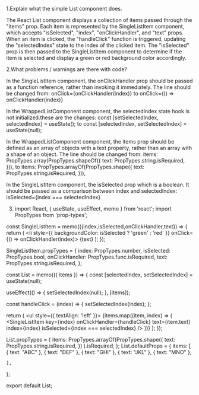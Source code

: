 
1.Explain what the simple List component does.

The React List component displays a collection of items passed through the "items" prop. Each item is represented by the SingleListItem component, which accepts "isSelected", "index", "onClickHandler", and "text" props. When an item is clicked, the "handleClick" function is triggered, updating the "selectedIndex" state to the index of the clicked item. The "isSelected" prop is then passed to the SingleListItem component to determine if the item is selected and display a green or red background color accordingly.


2.What problems / warnings are there with code?

In the SingleListItem component, the onClickHandler prop should be passed as a function reference, rather than invoking it immediately. The line should be changed from:
onClick={onClickHandler(index)}         to      onClick={() => onClickHandler(index)}

In the WrappedListComponent component, the selectedIndex state hook is not initialized.these are the changes:
const [setSelectedIndex, selectedIndex] = useState();     to    const [selectedIndex, setSelectedIndex] = useState(null);

In the WrappedListComponent component, the items prop should be defined as an array of objects with a text property, rather than an array with a shape of an object. The line should be changed from:
items: PropTypes.array(PropTypes.shapeOf({
text: PropTypes.string.isRequired,
})), to
items: PropTypes.arrayOf(PropTypes.shape({
text: PropTypes.string.isRequired,
})),

In the SingleListItem component, the isSelected prop which is a boolean. It should be passed as a comparison between index and selectedIndex:
isSelected={index === selectedIndex}




3. import React, { useState, useEffect, memo } from 'react';
import PropTypes from 'prop-types';

const SingleListItem = memo(({index,isSelected,onClickHandler,text}) => {
  return (
    <li  style={{ backgroundColor: isSelected ? 'green' : 'red' }}
        onClick={() => onClickHandler(index)>
      {text}
    </li>
  );
});

SingleListItem.propTypes = {
  index: PropTypes.number,
  isSelected: PropTypes.bool,
  onClickHandler: PropTypes.func.isRequired,
  text: PropTypes.string.isRequired,
};

const List = memo(({ items }) => {
  const [selectedIndex, setSelectedIndex] = useState(null);

  useEffect(() => {
    setSelectedIndex(null);
  }, [items]);

  const handleClick = (index) => {
    setSelectedIndex(index);
  };

  return (
    <ul style={{ textAlign: 'left' }}>
      {items.map((item, index) => (
        <SingleListItem
          key={index}
          onClickHandler={handleClick}
          text={item.text}
          index={index}
          isSelected={index === selectedIndex}
        />
      ))}
    </ul>
  );
});

List.propTypes = {
  items: PropTypes.arrayOf(PropTypes.shape({
      text: PropTypes.string.isRequired,
    })
  ).isRequired,
};
List.defaultProps = { 
    items: [
      { text: "ABC" },
      { text: "DEF" },
      { text: "GHI" },
      { text: "JKL" },
      { text: "MNO" },
  
    ],
  };

export default List;
